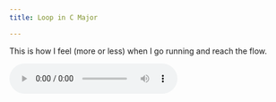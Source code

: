 ```yaml
---
title: Loop in C Major

---
```


This is how I feel (more or less) when I go running and reach the flow.

<audio controls>
  <source src="/assets/recs/loopinCmajor.mp3" type="audio/mpeg">
Your browser does not support the audio element.
</audio>
